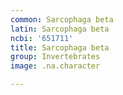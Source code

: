 ```yaml
---
common: Sarcophaga beta
latin: Sarcophaga beta
ncbi: '651711'
title: Sarcophaga beta
group: Invertebrates
image: .na.character

---
```

